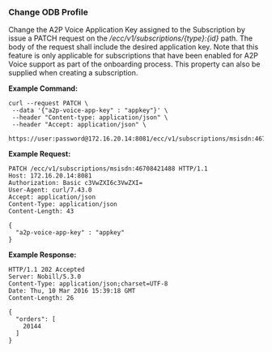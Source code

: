 ### Change ODB Profile

Change the A2P Voice Application Key  assigned to the  Subscription by issue a PATCH request on the _/ecc/v1/subscriptions/{type}:{id}_ path. The body of the request shall include the desired application key. Note that this feature is only applicable for subscriptions that have been enabled for A2P Voice support as part of the onboarding process.
This property can also be supplied when creating a subscription.

__Example Command:__
```
curl --request PATCH \
 --data '{"a2p-voice-app-key" : "appkey"}' \
 --header "Content-type: application/json" \
 --header "Accept: application/json" \
 https://user:password@172.16.20.14:8081/ecc/v1/subscriptions/msisdn:46708421488
```

__Example Request:__
```
PATCH /ecc/v1/subscriptions/msisdn:46708421488 HTTP/1.1
Host: 172.16.20.14:8081
Authorization: Basic c3VwZXI6c3VwZXI=
User-Agent: curl/7.43.0
Accept: application/json
Content-Type: application/json
Content-Length: 43

{
  "a2p-voice-app-key" : "appkey"
}
```

__Example Response:__
```
HTTP/1.1 202 Accepted
Server: Nobill/5.3.0
Content-Type: application/json;charset=UTF-8
Date: Thu, 10 Mar 2016 15:39:18 GMT
Content-Length: 26

{
  "orders": [
    20144
  ]
}
```
